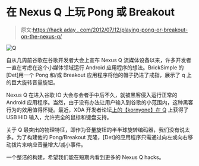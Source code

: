 # 在 Nexus Q 上玩 Pong 或 Breakout

> 原文:[https://hack aday . com/2012/07/12/playing-pong-or-breakout-on-the-nexus-q/](https://hackaday.com/2012/07/12/playing-pong-or-breakout-on-the-nexus-q/)

![](../Images/13adb6c2942818a919e3a612c031d4da.png "Q")

自从几周前谷歌在谷歌开发者大会上宣布 Nexus Q 流媒体设备以来，许多开发者一直在考虑在这个小媒体领域运行 Android 应用程序的想法。BrickSimple 的[Det]用一个 Pong 和/或 Breakout 应用程序将他的帽子扔进了戒指，展示了 q 上的巨大旋转音量旋钮。

Nexus Q 在进入谷歌 IO 大会与会者手中后不久，就被黑客侵入运行正常的 Android 应用程序。当然，由于没有办法让用户输入到谷歌的小范围内，这种黑客行为的效用值得怀疑。最近，XDA 开发者论坛[上的【kornyone】在 Q](http://forum.xda-developers.com/showthread.php?p=28484300) 上获得了 USB HID 输入，允许完全的鼠标和键盘支持。

关于 Q 最突出的物理特征，即作为音量旋钮的半半球旋转编码器，我们没有说太多。为了构建他的 Pong/Breakout 克隆，[Det]的应用程序只需通过向左或向右移动拨片来响应音量增大/减小事件。

一个整洁的构建，希望我们能在短期内看到更多的 Nexus Q hacks。